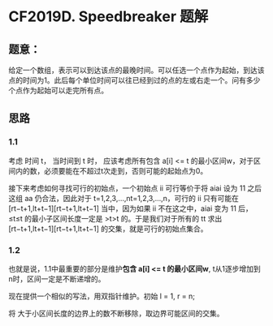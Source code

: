 # CF2019D. Speedbreaker 题解



## 题意：

给定一个数组，表示可以到达该点的最晚时间。可以任选一个点作为起始，到达该点的时间为1。此后每个单位时间可以往已经到过的点的左或右走一个。问有多少个点作为起始可以走完所有点。



## 思路

### 1.1

考虑 时间 t， 当时间到 t 时， 应该考虑所有包含 a[i] <= t 的最小区间w，对于区间内的数，必须要能在不超过t次走到，否则可能的起始点为0。

接下来考虑如何寻找可行的初始点，一个初始点 ii 可行等价于将 aiai 设为 11 之后这组 aa 仍合法，因此对于 t=1,2,3,…,nt=1,2,3,…,n，可行的 ii 只有可能在 [rt−t+1,lt+t−1][rt−t+1,lt+t−1] 当中，因为如果 ii 不在这之中，aiai 变为 11 后，≤t≤t 的最小子区间长度一定是 >t>t 的。于是我们对于所有的 tt 求出 [rt−t+1,lt+t−1][rt−t+1,lt+t−1] 的交集，就是可行的初始点集合。

### 1.2

也就是说，1.1中最重要的部分是维护**包含 a[i] <= t 的最小区间w**, t从1逐步增加到n时，区间一定是不断递增的。

现在提供一个相似的写法，用双指针维护。初始 l = 1, r = n;

将 大于小区间长度的边界上的数不断移除，取边界可能区间的交集。

